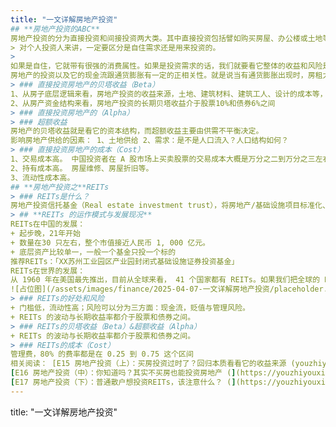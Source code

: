 ```yaml
---
title: "一文详解房地产投资"
## **房地产投资的ABC**
房地产投资的分为直接投资和间接投资两大类。其中直接投资包括譬如购买房屋、办公楼或土地等，间接投资则涉及投资由房地产转化成的证券，如REITs。
> 对个人投资人来讲，一定要区分是自住需求还是用来投资的。
>
如果是自住，它就带有很强的消费属性。如果是投资需求的话，我们就要看它整体的收益和风险是从哪里来的，它的 ABC 是什么？
房地产的投资以及它的现金流跟通货膨胀有一定的正相关性。就是说当有通货膨胀出现时，房租大概率也会往上走，房子的价格也会往上走，这就造成了一个正相关性。那相对房地产而言，通胀跟债券投资或股票投资就是有一定的负相关性。
> ### 直接投资房地产的贝塔收益（Beta）
1、从房子底层逻辑来看，房地产投资的收益来源，土地、建筑材料、建筑工人、设计的成本等，这些都与通货膨胀有关。
2、从房产资金结构来看，房地产投资的长期贝塔收益介于股票10%和债券6%之间
> ### 直接投资房地产的（Alpha）
> ### 超额收益
房地产的贝塔收益就是看它的资本结构，而超额收益主要由供需不平衡决定。
影响房地产供给的因素： 1、土地供给 2、需求：是不是人口流入？人口结构如何？
> ### 直接投资房地产的成本（Cost）
1、交易成本高。 中国投资者在 A 股市场上买卖股票的交易成本大概是万分之二到万分之三左右，但买卖一套房子的交易成本大概是要用百分之几，包括房地产经纪费、契税、增值税，如果我卖的价钱比较高可能还有个人所得税、登记费等等。
2、持有成本高。 房屋维修、房屋折旧等。
3、流动性成本高。
## **房地产投资之**REITs
> ### REITs是什么？
房地产投资信托基金（Real estate investment trust），将房地产/基础设施项目标准化、证券化后，供机构投资者与个人投资者投资的工具。
> ## **REITs 的运作模式与发展现况**
REITs在中国的发展：
+ 起步晚，21年开始
+ 数量在30 只左右，整个市值接近人民币 1, 000 亿元。
+ 底层资产比较单一，一般一个基金只投一个标的
推荐REITs：「XX苏州工业园区产业园封闭式基础设施证券投资基金」
REITs在世界的发展：
从 1960 年在美国最先推出，目前从全球来看， 41 个国家都有 REITs。如果我们把全球的 REITs 的市场价值加总，大概有2万亿美元，也就是约 15 万亿人民币的体量。如果我们看 REITs 占全球股票的大小，大概占 5% - 10% 左右。包括我们经常讲的标普 500 的指数里面也有几家 REITs 在里面代表房地产。
![占位图](/assets/images/finance/2025-04-07-一文详解房地产投资/placeholder.png)
> ### REITs的好处和风险
+ 门槛低，流动性高；风险可以分为三方面：现金流，贬值与管理风险。
+ REITs 的波动与长期收益率都介于股票和债券之间。
> ### REITs的贝塔收益（Beta）&超额收益（Alpha）
+ REITs 的波动与长期收益率都介于股票和债券之间。
> ### REITs的成本（Cost）
管理费，80% 的费率都是在 0.25 到 0.75 这个区间
相关阅读： [E15 房地产投资（上）：买房投资过时了？回归本质看看它的收益来源 (youzhiyouxing.cn)](https://youzhiyouxing.cn/materials/1681)
[E16 房地产投资（中）：你知道吗？其实不买房也能投资房地产 (](https://youzhiyouxing.cn/materials/1687)[youzhiyouxing.cn](//youzhiyouxing.cn)[)](https://youzhiyouxing.cn/materials/1687)
[E17 房地产投资（下）：普通散户想投资REITs，该注意什么？ (](https://youzhiyouxing.cn/n/materials/1691)[youzhiyouxing.cn](//youzhiyouxing.cn)[)](https://youzhiyouxing.cn/n/materials/1691)
---
```

title: "一文详解房地产投资"


